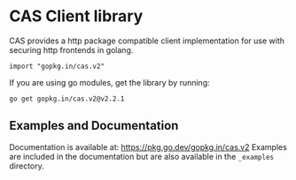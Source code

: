 # CAS Client library

CAS provides a http package compatible client implementation for use with
securing http frontends in golang.

```
import "gopkg.in/cas.v2"
```

If you are using go modules, get the library by running:

```
go get gopkg.in/cas.v2@v2.2.1
```

## Examples and Documentation

Documentation is available at: https://pkg.go.dev/gopkg.in/cas.v2
Examples are included in the documentation but are also available in the
`_examples` directory.
